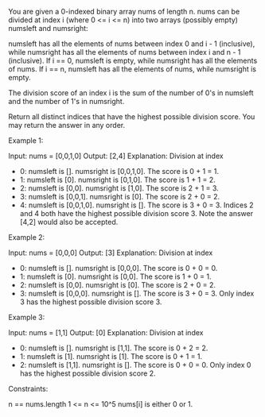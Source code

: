You are given a 0-indexed binary array nums of length n. nums can be divided
at index i (where 0 <= i <= n) into two arrays (possibly empty) numsleft and
numsright:


numsleft has all the elements of nums between index 0 and i - 1 (inclusive),
while numsright has all the elements of nums between index i and n - 1
(inclusive).
If i == 0, numsleft is empty, while numsright has all the elements of
nums.
If i == n, numsleft has all the elements of nums, while numsright is empty.


The division score of an index i is the sum of the number of 0's in numsleft
and the number of 1's in numsright.

Return all distinct indices that have the highest possible division score.
You may return the answer in any order.


Example 1:


Input: nums = [0,0,1,0]
Output: [2,4]
Explanation: Division at index
- 0: numsleft is []. numsright is [0,0,1,0]. The score is 0 + 1 = 1.
- 1: numsleft is [0]. numsright is [0,1,0]. The score is 1 + 1 = 2.
- 2: numsleft is [0,0]. numsright is [1,0]. The score is 2 + 1 = 3.
- 3: numsleft is [0,0,1]. numsright is [0]. The score is 2 + 0 = 2.
- 4: numsleft is [0,0,1,0]. numsright is []. The score is 3 + 0 = 3.
Indices 2 and 4 both have the highest possible division score 3.
Note the answer [4,2] would also be accepted.

Example 2:


Input: nums = [0,0,0]
Output: [3]
Explanation: Division at index
- 0: numsleft is []. numsright is [0,0,0]. The score is 0 + 0 = 0.
- 1: numsleft is [0]. numsright is [0,0]. The score is 1 + 0 = 1.
- 2: numsleft is [0,0]. numsright is [0]. The score is 2 + 0 = 2.
- 3: numsleft is [0,0,0]. numsright is []. The score is 3 + 0 = 3.
Only index 3 has the highest possible division score 3.


Example 3:


Input: nums = [1,1]
Output: [0]
Explanation: Division at index
- 0: numsleft is []. numsright is [1,1]. The score is 0 + 2 = 2.
- 1: numsleft is [1]. numsright is [1]. The score is 0 + 1 = 1.
- 2: numsleft is [1,1]. numsright is []. The score is 0 + 0 = 0.
Only index 0 has the highest possible division score 2.



Constraints:


n == nums.length
1 <= n <= 10^5
nums[i] is either 0 or 1.




